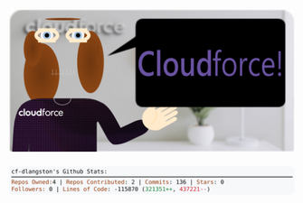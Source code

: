 <!-- 
Version 3.0.57
Built Thu Aug 15 2024 05:18:30 GMT+0000 (Coordinated Universal Time)
-->

<h1 align="center">
  <a href="https://github.com/cf-dlangston/cf-dlangston/tree/master/src" title="Click to View Source">
    <picture width="100%" alt="Dylan">
      <source media="(prefers-color-scheme: dark)" srcset="dylan-dark.svg?version=3.0.57">
      <img src="dylan-light.svg?version=3.0.57" alt="Dylan">
    </picture>
  </a>
</h1>

<div align="center">
  <picture width="100%" alt="Profile Info and Stats">
    <source media="(prefers-color-scheme: dark)" srcset="stats-dark.svg?version=3.0.57">
    <img src="stats-light.svg?version=3.0.57" alt="Profile Info and Stats">
  </picture>
</div>
